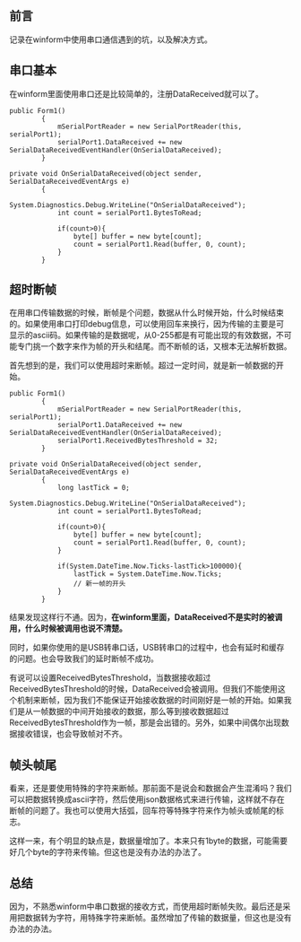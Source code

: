 <!--
+++
title = "winform里面使用串口"
date = 2023-05-09T09:54:42Z
images = []
tags = ["winform", "串口", "断帧"]
categories = []
draft = true
+++
-->

## 前言

记录在winform中使用串口通信遇到的坑，以及解决方式。

## 串口基本

在winform里面使用串口还是比较简单的，注册DataReceived就可以了。

```
public Form1()
        {
            mSerialPortReader = new SerialPortReader(this, serialPort1);
            serialPort1.DataReceived += new SerialDataReceivedEventHandler(OnSerialDataReceived);
        }

private void OnSerialDataReceived(object sender, SerialDataReceivedEventArgs e)
        {
            System.Diagnostics.Debug.WriteLine("OnSerialDataReceived");
            int count = serialPort1.BytesToRead;
        
            if(count>0){
                byte[] buffer = new byte[count];
                count = serialPort1.Read(buffer, 0, count);
            }
        }
```

## 超时断帧

在用串口传输数据的时候，断帧是个问题，数据从什么时候开始，什么时候结束的。如果使用串口打印debug信息，可以使用回车来换行，因为传输的主要是可显示的ascii码。如果传输的是数据呢，从0-255都是有可能出现的有效数据，不可能专门挑一个数字来作为帧的开头和结尾。而不断帧的话，又根本无法解析数据。

首先想到的是，我们可以使用超时来断帧。超过一定时间，就是新一帧数据的开始。

```
public Form1()
        {
            mSerialPortReader = new SerialPortReader(this, serialPort1);
            serialPort1.DataReceived += new SerialDataReceivedEventHandler(OnSerialDataReceived);
            serialPort1.ReceivedBytesThreshold = 32;
        }

private void OnSerialDataReceived(object sender, SerialDataReceivedEventArgs e)
        {
            long lastTick = 0;
            System.Diagnostics.Debug.WriteLine("OnSerialDataReceived");
            int count = serialPort1.BytesToRead;
        
            if(count>0){
                byte[] buffer = new byte[count];
                count = serialPort1.Read(buffer, 0, count);
            }

            if(System.DateTime.Now.Ticks-lastTick>100000){
                lastTick = System.DateTime.Now.Ticks;
                // 新一帧的开头
            }
        }
```

结果发现这样行不通。因为，**在winform里面，DataReceived不是实时的被调用，什么时候被调用也说不清楚。**

同时，如果你使用的是USB转串口话，USB转串口的过程中，也会有延时和缓存的问题。也会导致我们的延时断帧不成功。

有说可以设置ReceivedBytesThreshold，当数据接收超过ReceivedBytesThreshold的时候，DataReceived会被调用。但我们不能使用这个机制来断帧，因为我们不能保证开始接收数据的时间刚好是一帧的开始。如果我们是从一帧数据的中间开始接收的数据，那么等到接收数据超过ReceivedBytesThreshold作为一帧，那是会出错的。另外，如果中间偶尔出现数据接收错误，也会导致帧对不齐。

## 帧头帧尾

看来，还是要使用特殊的字符来断帧。那前面不是说会和数据会产生混淆吗？我们可以把数据转换成ascii字符，然后使用json数据格式来进行传输，这样就不存在断帧的问题了。我也可以使用大括弧，回车符等特殊字符来作为帧头或帧尾的标志。

这样一来，有个明显的缺点是，数据量增加了。本来只有1byte的数据，可能需要好几个byte的字符来传输。但这也是没有办法的办法了。

## 总结

因为，不熟悉winform中串口数据的接收方式，而使用超时断帧失败。最后还是采用把数据转为字符，用特殊字符来断帧。虽然增加了传输的数据量，但这也是没有办法的办法。
